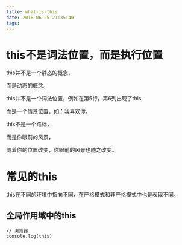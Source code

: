 ```yaml
---
title: what-is-this
date: 2018-06-25 21:35:40
tags:
---
```


# this不是词法位置，而是执行位置

this并不是一个静态的概念，

而是动态的概念。

this并不是一个词法位置，例如在第5行，第6列出现了this, 

而是一个情景位置，如：我喜欢你。

this不是一个路标，

而是你眼前的风景，

随着你的位置改变，你眼前的风景也随之改变。

# 常见的this

this在不同的环境中指向不同，在严格模式和非严格模式中也是表现不同。

## 全局作用域中的this

```
// 浏览器
console.log(this)
```
